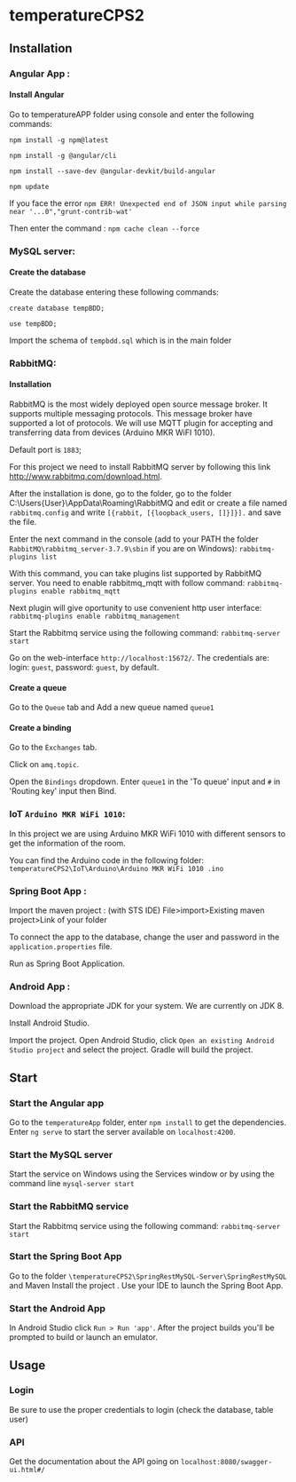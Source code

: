 
# temperatureCPS2

  
  
  

## Installation



### Angular App :

  

#### Install Angular

Go to temperatureAPP folder using console and enter the following commands:

```npm install -g npm@latest```

```npm install -g @angular/cli```

```npm install --save-dev @angular-devkit/build-angular```

```npm update```

  

If you face the error ```npm ERR! Unexpected end of JSON input while parsing near '...0","grunt-contrib-wat'```

Then enter the command : ```npm cache clean --force```

  
  

### MySQL server:

  

#### Create the database

Create the database entering these following commands:

```create database tempBDD;```

```use tempBDD; ```

Import the schema of ```tempbdd.sql``` which is in the main folder


### RabbitMQ:

  

#### Installation

RabbitMQ is the most widely deployed open source message broker. It supports multiple messaging protocols. This message broker have supported a lot of protocols. We will use MQTT plugin for accepting and transferring data from devices (Arduino MKR WiFI 1010).

Default port is ```1883```;

For this project we need to install RabbitMQ server by following this link http://www.rabbitmq.com/download.html.

  

After the installation is done, go to the folder, go to the folder C:\Users\{User}\AppData\Roaming\RabbitMQ and edit or create a file named ```rabbitmq.config``` and write ```[{rabbit, [{loopback_users, []}]}].``` and save the file.

  

Enter the next command in the console (add to your PATH the folder ```RabbitMQ\rabbitmq_server-3.7.9\sbin``` if you are on Windows): ```rabbitmq-plugins list```

  

With this command, you can take plugins list supported by RabbitMQ server. You need to enable rabbitmq_mqtt with follow command: ```rabbitmq-plugins enable rabbitmq_mqtt```

  

Next plugin will give oportunity to use convenient http user interface: ```rabbitmq-plugins enable rabbitmq_management```

  

Start the Rabbitmq service using the following command: ```rabbitmq-server start```

  

Go on the web-interface ```http://localhost:15672/```. The credentials are: login: ```guest```, password: `guest`, by default.

  

#### Create a queue

Go to the ```Queue``` tab and Add a new queue named ```queue1```

#### Create a binding

Go to the ```Èxchanges``` tab.

Click on ```amq.topic```.

Open the ```Bindings``` dropdown. Enter ```queue1``` in the 'To queue' input and ```#``` in 'Routing key' input then Bind.

  
  

### IoT `Arduino MKR WiFi 1010`:

In this project we are using Arduino MKR WiFi 1010 with different sensors to get the information of the room.

  

You can find the Arduino code in the following folder: ```temperatureCPS2\IoT\Arduino\Arduino MKR WiFi 1010 .ino```

  
  

### Spring Boot App :

Import the maven project : (with STS IDE) File>import>Existing maven project>Link of your folder

  

To connect the app to the database, change the user and password in the ```application.properties``` file.

  

Run as Spring Boot Application.

  
  

### Android App :

  

Download the appropriate JDK for your system. We are currently on JDK 8.

Install Android Studio.

Import the project. Open Android Studio, click ```Open an existing Android Studio project``` and select the project. Gradle will build the project.

  
  

## Start

  

### Start the Angular app

Go to the ```temperatureApp``` folder, enter ```npm install``` to get the dependencies.
Enter ```ng serve``` to start the server available on ```localhost:4200```.

  

### Start the MySQL server

Start the service on Windows using the Services window or by using the command line ```mysql-server start```

  

### Start the RabbitMQ service

Start the Rabbitmq service using the following command: ```rabbitmq-server start```

  

### Start the Spring Boot App

Go to the folder ```\temperatureCPS2\SpringRestMySQL-Server\SpringRestMySQL``` and Maven Install the project .
Use your IDE to launch the Spring Boot App.

  

### Start the Android App

In Android Studio click ```Run > Run 'app'```. After the project builds you'll be prompted to build or launch an emulator.

  
  
  

## Usage

  

### Login

Be sure to use the proper credentials to login (check the database, table user)

  

### API

Get the documentation about the API going on ```localhost:8080/swagger-ui.html#/```